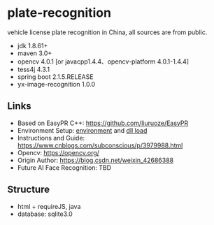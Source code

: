 # plate-recognition
vehicle license plate recognition in China, all sources are from public.
- jdk 1.8.61+
- maven 3.0+
- opencv 4.0.1 [or javacpp1.4.4、opencv-platform 4.0.1-1.4.4]
- tess4j 4.3.1
- spring boot 2.1.5.RELEASE
- yx-image-recognition 1.0.0

## Links
- Based on EasyPR C++: https://github.com/liuruoze/EasyPR
- Environment Setup: [environment](https://gitee.com/admin_yu/yx-image-recognition/blob/master/doc/01_%E5%BC%80%E5%8F%91%E7%8E%AF%E5%A2%83%E6%90%AD%E5%BB%BA.md#https://gitee.com/link?target=https%3A%2F%2Fblog.csdn.net%2Fweixin_42686388%2Farticle%2Fdetails%2F110374952) and [dll load](https://blog.csdn.net/weixin_42686388/article/details/110374952)
- Instructions and Guide: https://www.cnblogs.com/subconscious/p/3979988.html
- Opencv: https://opencv.org/
- Origin Author: https://blog.csdn.net/weixin_42686388
- Future AI Face Recognition: TBD

## Structure
- html + requireJS, java
- database: sqlite3.0
